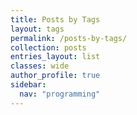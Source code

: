 ```yaml
---
title: Posts by Tags
layout: tags
permalink: /posts-by-tags/
collection: posts
entries_layout: list
classes: wide
author_profile: true
sidebar:
  nav: "programming"
---
```

